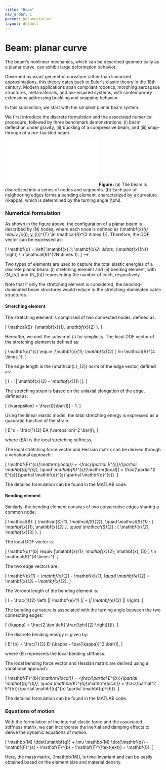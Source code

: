 ```yaml
---
title: "Beam"
nav_order: 1
parent: Documentation
layout: default
---
```


# Beam: planar curve

The beam's nonlinear mechanics, which can be described geometrically as a planar curve, can exhibit large deformation behavior.

Governed by exact geometric curvature rather than linearized approximations, this theory dates back to Euler's elastic theory in the 18th century. Modern applications span compliant robotics, morphing aerospace structures, metamaterials, and bio-inspired systems, with contemporary extensions addressing buckling and snapping behavior.

In this subsection, we start with the simplest planar beam system.

We first introduce the discrete formulation and the associated numerical procedure, followed by three benchmark demonstrations: (i) beam deflection under gravity, (ii) buckling of a compressive beam, and (iii) snap-through of a pre-buckled beam.

![Planar beam model in DDG simulations](Figures/beam_model.pdf)
**Figure:** (a) The beam is discretized into a series of nodes and segments. (b) Each pair of neighboring edges forms a bending element, characterized by a curvature \(\kappa\), which is determined by the turning angle \(\phi\).

### Numerical formulation

As shown in the figure above, the configuration of a planar beam is described by \(N\) nodes, where each node is defined as \(\mathbf{x}_{i} \equiv [x_{i}, y_{i}]^{T} \in \mathcal{R}^{2 \times 1}\). Therefore, the DOF vector can be expressed as:

\[
\mathbf{q} = \left[ \mathbf{x}_1; \mathbf{x}_2; \ldots; {\mathbf{x}_{N}} \right] \in \mathcal{R}^{2N \times 1}.
\] -->

Two types of elements are used to capture the total elastic energies of a discrete planar beam: (i) stretching element and (ii) bending element, with \(N_{s}\) and \(N_{b}\) representing the number of each, respectively.

Note that if only the stretching element is considered, the bending-dominated beam structures would reduce to the stretching-dominated cable structures.

#### Stretching element

The stretching element is comprised of two connected nodes, defined as:

\[
\mathcal{S}: \{\mathbf{x}_{1}, \mathbf{x}_{2} \}.
\]

Hereafter, we omit the subscript \(i\) for simplicity. The local DOF vector of the stretching element is defined as:

\[
\mathbf{q}^{s} \equiv [\mathbf{x}_{1}; \mathbf{x}_{2} ] \in \mathcal{R}^{4 \times 1}.
\]

The edge length is the \(\mathcal{L}_{2}\) norm of the edge vector, defined as:

\[
l = || \mathbf{x}_{2} - \mathbf{x}_{1} ||.
\]

The stretching strain is based on the uniaxial elongation of the edge, defined as:

\[
{\varepsilon} = \frac{l}{\bar{l}} - 1.
\]

Using the linear elastic model, the total stretching energy is expressed as a quadratic function of the strain:

\[
E^s = \frac{1}{2} EA (\varepsilon)^2 \bar{l},
\]

where \(EA\) is the local stretching stiffness.

The local stretching force vector and Hessian matrix can be derived through a variational approach:

\[
\mathbf{F}^{s}_{\mathrm{local}} = -\frac{\partial E^{s}}{\partial \mathbf{q}^{s}}, \quad \mathbb{K}^{s}_{\mathrm{local}} = \frac{\partial^2 E^{s}}{\partial \mathbf{q}^{s} \partial \mathbf{q}^{s}}.
\]

The detailed formulation can be found in the MATLAB code.

#### Bending element

Similarly, the bending element consists of two consecutive edges sharing a common node:

\[
\mathcal{B}: \{ \mathcal{S}_{1}, \mathcal{S}_{2}\}, \quad \mathcal{S}_{1} : \{ \mathbf{x}_{1}, \mathbf{x}_{2} \}, \quad \mathcal{S}_{2} : \{ \mathbf{x}_{2}, \mathbf{x}_{3} \}.
\]

The local DOF vector is:

\[
\mathbf{q}^{b} \equiv [\mathbf{x}_{1}; \mathbf{x}_{2}; \mathbf{x}_{3} ] \in \mathcal{R}^{6 \times 1}.
\]

The two edge vectors are:

\[
\mathbf{e}_{1} = \mathbf{x}_{2} - \mathbf{x}_{1}, \quad \mathbf{e}_{2} = \mathbf{x}_{3} - \mathbf{x}_{2}.
\]

The Voronoi length of the bending element is:

\[
l = \frac{1}{2} \left( || \mathbf{e}_{1} || + || \mathbf{e}_{2} || \right).
\]

The bending curvature is associated with the turning angle between the two connecting edges:

\[
{\kappa} = \frac{2 \tan \left( \frac{\phi}{2} \right)}{l}.
\]

The discrete bending energy is given by:

\[
E^{b} = \frac{1}{2} EI (\kappa - \bar{\kappa})^2 \bar{l},
\]

where \(EI\) represents the local bending stiffness.

The local bending force vector and Hessian matrix are derived using a variational approach:

\[
\mathbf{F}^{b}_{\mathrm{local}} = -\frac{\partial E^{b}}{\partial \mathbf{q}^{b}}, \quad \mathbb{K}^{b}_{\mathrm{local}} = \frac{\partial^2 E^{b}}{\partial \mathbf{q}^{b} \partial \mathbf{q}^{b}}.
\]

The detailed formulation can be found in the MATLAB code.

### Equations of motion

With the formulation of the internal elastic force and the associated stiffness matrix, we can incorporate the inertial and damping effects to derive the dynamic equations of motion:

\[
\mathbb{M} \ddot{\mathbf{q}} + \mu \mathbb{M} \dot{\mathbf{q}} - \mathbf{F}^{s} - \mathbf{F}^{b} - \mathbf{F}^{\text{ext}} = \mathbf{0}.
\]

Here, the mass matrix, \(\mathbb{M}\), is time-invariant and can be easily obtained based on the element size and material density.